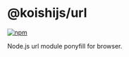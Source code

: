 # @koishijs/url

[![npm](https://img.shields.io/npm/v/@koishijs/url?style=flat-square)](https://www.npmjs.com/package/@koishijs/url)

Node.js url module ponyfill for browser.
